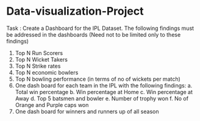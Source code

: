 # Data-visualization-Project

Task : Create a Dashboard for the IPL Dataset. The following findings must be addressed in the dashboards (Need not to be limited only to these findings)
1.	Top N Run Scorers
2.	Top N Wicket Takers
3.	Top N Strike rates
4.	Top N economic bowlers
5.	Top N bowling performance (in terms of no of wickets per match)
6.	One dash board for each team in the IPL with the following findings:
a.	Total win percentage 
b.	Win percentage at Home
c.	Win percentage at Away
d.	Top 5 batsmen and bowler
e.	Number of trophy won
f.	No of Orange and Purple caps won
7.	One dash board for winners and runners up of all season 
